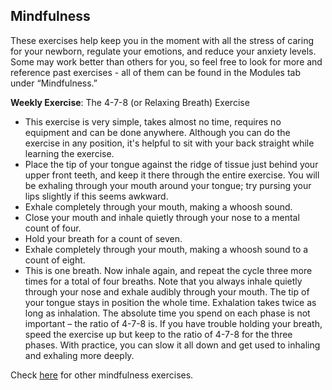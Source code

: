 ## Mindfulness

These exercises help keep you in the moment with all the stress of caring for your newborn, regulate your emotions, and reduce your anxiety levels. Some may work better than others for you, so feel free to look for more and reference past exercises - all of them can be found in the Modules tab under “Mindfulness.” 

**Weekly Exercise**: The 4-7-8 (or Relaxing Breath) Exercise 

* This exercise is very simple, takes almost no time, requires no equipment and can be done anywhere. Although you can do the exercise in any position, it's helpful to sit with your back straight while learning the exercise.
* Place the tip of your tongue against the ridge of tissue just behind your upper front teeth, and keep it there through the entire exercise. You will be exhaling through your mouth around your tongue; try pursing your lips slightly if this seems awkward.
* Exhale completely through your mouth, making a whoosh sound.
* Close your mouth and inhale quietly through your nose to a mental count of four.
* Hold your breath for a count of seven.
* Exhale completely through your mouth, making a whoosh sound to a count of eight.
* This is one breath. Now inhale again, and repeat the cycle three more times for a total of four breaths. Note that you always inhale quietly through your nose and exhale audibly through your mouth. The tip of your tongue stays in position the whole time. Exhalation takes twice as long as inhalation. The absolute time you spend on each phase is not important – the ratio of 4-7-8 is. If you have trouble holding your breath, speed the exercise up but keep to the ratio of 4-7-8 for the three phases. With practice, you can slow it all down and get used to inhaling and exhaling more deeply. 

Check [here](/markdown/modules/mindfulness) for other mindfulness exercises.
